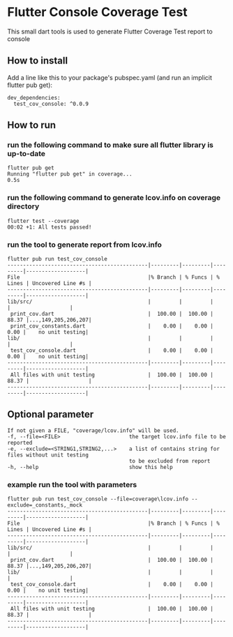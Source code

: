 # Flutter Console Coverage Test

This small dart tools is used to generate Flutter Coverage Test report to console

## How to install
Add a line like this to your package's pubspec.yaml (and run an implicit flutter pub get):
```
dev_dependencies:
  test_cov_console: ^0.0.9
```

## How to run
### run the following command to make sure all flutter library is up-to-date
```
flutter pub get
Running "flutter pub get" in coverage...                            0.5s
```
### run the following command to generate lcov.info on coverage directory
```
flutter test --coverage
00:02 +1: All tests passed!
```
### run the tool to generate report from lcov.info
```
flutter pub run test_cov_console
---------------------------------------------|---------|---------|---------|-------------------|
File                                         |% Branch | % Funcs | % Lines | Uncovered Line #s |
---------------------------------------------|---------|---------|---------|-------------------|
lib/src/                                     |         |         |         |                   |
 print_cov.dart                              |  100.00 |  100.00 |   88.37 |...,149,205,206,207|
 print_cov_constants.dart                    |    0.00 |    0.00 |    0.00 |    no unit testing|
lib/                                         |         |         |         |                   |
 test_cov_console.dart                       |    0.00 |    0.00 |    0.00 |    no unit testing|
---------------------------------------------|---------|---------|---------|-------------------|
 All files with unit testing                 |  100.00 |  100.00 |   88.37 |                   |
---------------------------------------------|---------|---------|---------|-------------------|
```
## Optional parameter
```
If not given a FILE, "coverage/lcov.info" will be used.
-f, --file=<FILE>                      the target lcov.info file to be reported
-e, --exclude=<STRING1,STRING2,...>    a list of contains string for files without unit testing
                                       to be excluded from report
-h, --help                             show this help
```
### example run the tool with parameters
```
flutter pub run test_cov_console --file=coverage\lcov.info --exclude=_constants,_mock
---------------------------------------------|---------|---------|---------|-------------------|
File                                         |% Branch | % Funcs | % Lines | Uncovered Line #s |
---------------------------------------------|---------|---------|---------|-------------------|
lib/src/                                     |         |         |         |                   |
 print_cov.dart                              |  100.00 |  100.00 |   88.37 |...,149,205,206,207|
lib/                                         |         |         |         |                   |
 test_cov_console.dart                       |    0.00 |    0.00 |    0.00 |    no unit testing|
---------------------------------------------|---------|---------|---------|-------------------|
 All files with unit testing                 |  100.00 |  100.00 |   88.37 |                   |
---------------------------------------------|---------|---------|---------|-------------------|
```